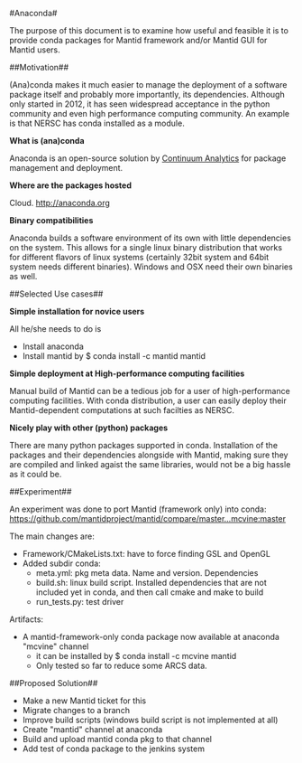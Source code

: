 #Anaconda#

The purpose of this document is to examine how useful and feasible it is to
provide conda packages for Mantid framework and/or Mantid GUI for Mantid users.

##Motivation##

(Ana)conda makes it much easier to manage the deployment of a software package itself
and probably more importantly, its dependencies.
Although only started in 2012, it has seen widespread acceptance in the python community
and even high performance computing community. 
An example is that NERSC has conda installed as a module.

**What is (ana)conda**

Anaconda is an open-source solution by [Continuum Analytics](http://continuum.io)
for package management and deployment.

**Where are the packages hosted**

Cloud. http://anaconda.org

**Binary compatibilities**

Anaconda builds a software environment of its own with little dependencies on the system.
This allows for a single linux binary distribution that works for different flavors
of linux systems (certainly 32bit system and 64bit system needs different binaries).
Windows and OSX need their own binaries as well.

##Selected Use cases##

**Simple installation for novice users**

All he/she needs to do is
* Install anaconda
* Install mantid by
  $ conda install -c mantid mantid

**Simple deployment at High-performance computing facilities**

Manual build of Mantid can be a tedious job for a user of high-performance computing
facilities. 
With conda distribution, a user can easily deploy their Mantid-dependent
computations at such facilties as NERSC.

**Nicely play with other (python) packages**

There are many python packages supported in conda. 
Installation of the packages and their dependencies alongside with Mantid,
making sure they are compiled and linked agaist the same libraries,
would not be a big hassle as it could be.

##Experiment##

An experiment was done to port Mantid (framework only) into conda:
 https://github.com/mantidproject/mantid/compare/master...mcvine:master
 
The main changes are:
* Framework/CMakeLists.txt: have to force finding GSL and OpenGL
* Added subdir conda:
  - meta.yml: pkg meta data. Name and version. Dependencies
  - build.sh: linux build script. Installed dependencies that are not included yet in conda, and then call cmake and make to build
  - run_tests.py: test driver

Artifacts:
* A mantid-framework-only conda package now available at anaconda "mcvine" channel
  - it can be installed by
    $ conda install -c mcvine mantid
  - Only tested so far to reduce some ARCS data. 

##Proposed Solution##
* Make a new Mantid ticket for this
* Migrate changes to a branch
* Improve build scripts (windows build script is not implemented at all)
* Create "mantid" channel at anaconda
* Build and upload mantid conda pkg to that channel
* Add test of conda package to the jenkins system

